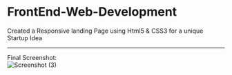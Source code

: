 # FrontEnd-Web-Development
Created a Responsive landing Page using Html5 &amp; CSS3 for a unique Startup Idea 
<hr>


Final Screenshot:<br>
![Screenshot (3)](https://user-images.githubusercontent.com/71458637/122160742-194bad80-ce8e-11eb-907f-796b518b3805.png)<br>

